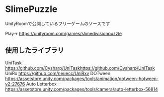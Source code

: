 # SlimePuzzle

UnityRoomで公開しているフリーゲームのソースです

Play->
https://unityroom.com/games/slimedivisionpuzzle


## 使用したライブラリ

UniTask
https://github.com/Cysharp/UniTaskhttps://github.com/Cysharp/UniTask
UniRx
https://github.com/neuecc/UniRxv
DOTween
https://assetstore.unity.com/packages/tools/animation/dotween-hotween-v2-27676
Auto Letterbox
https://assetstore.unity.com/packages/tools/camera/auto-letterbox-56814
